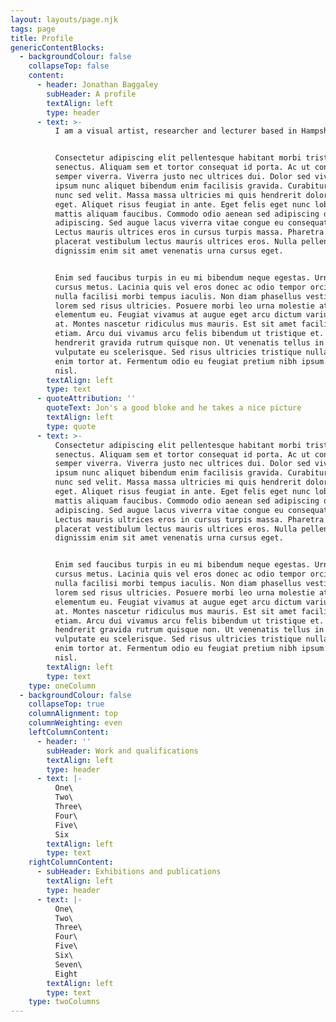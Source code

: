 ```yaml
---
layout: layouts/page.njk
tags: page
title: Profile
genericContentBlocks:
  - backgroundColour: false
    collapseTop: false
    content:
      - header: Jonathan Baggaley
        subHeader: A profile
        textAlign: left
        type: header
      - text: >-
          I am a visual artist, researcher and lecturer based in Hampshire.


          Consectetur adipiscing elit pellentesque habitant morbi tristique
          senectus. Aliquam sem et tortor consequat id porta. Ac ut consequat
          semper viverra. Viverra justo nec ultrices dui. Dolor sed viverra
          ipsum nunc aliquet bibendum enim facilisis gravida. Curabitur vitae
          nunc sed velit. Massa massa ultricies mi quis hendrerit dolor magna
          eget. Aliquet risus feugiat in ante. Eget felis eget nunc lobortis
          mattis aliquam faucibus. Commodo odio aenean sed adipiscing diam donec
          adipiscing. Sed augue lacus viverra vitae congue eu consequat ac.
          Lectus mauris ultrices eros in cursus turpis massa. Pharetra magna ac
          placerat vestibulum lectus mauris ultrices eros. Nulla pellentesque
          dignissim enim sit amet venenatis urna cursus eget.


          Enim sed faucibus turpis in eu mi bibendum neque egestas. Urna nunc id
          cursus metus. Lacinia quis vel eros donec ac odio tempor orci. Amet
          nulla facilisi morbi tempus iaculis. Non diam phasellus vestibulum
          lorem sed risus ultricies. Posuere morbi leo urna molestie at
          elementum eu. Feugiat vivamus at augue eget arcu dictum varius duis
          at. Montes nascetur ridiculus mus mauris. Est sit amet facilisis magna
          etiam. Arcu dui vivamus arcu felis bibendum ut tristique et. In
          hendrerit gravida rutrum quisque non. Ut venenatis tellus in metus
          vulputate eu scelerisque. Sed risus ultricies tristique nulla aliquet
          enim tortor at. Fermentum odio eu feugiat pretium nibh ipsum consequat
          nisl.
        textAlign: left
        type: text
      - quoteAttribution: ''
        quoteText: Jon's a good bloke and he takes a nice picture
        textAlign: left
        type: quote
      - text: >-
          Consectetur adipiscing elit pellentesque habitant morbi tristique
          senectus. Aliquam sem et tortor consequat id porta. Ac ut consequat
          semper viverra. Viverra justo nec ultrices dui. Dolor sed viverra
          ipsum nunc aliquet bibendum enim facilisis gravida. Curabitur vitae
          nunc sed velit. Massa massa ultricies mi quis hendrerit dolor magna
          eget. Aliquet risus feugiat in ante. Eget felis eget nunc lobortis
          mattis aliquam faucibus. Commodo odio aenean sed adipiscing diam donec
          adipiscing. Sed augue lacus viverra vitae congue eu consequat ac.
          Lectus mauris ultrices eros in cursus turpis massa. Pharetra magna ac
          placerat vestibulum lectus mauris ultrices eros. Nulla pellentesque
          dignissim enim sit amet venenatis urna cursus eget.


          Enim sed faucibus turpis in eu mi bibendum neque egestas. Urna nunc id
          cursus metus. Lacinia quis vel eros donec ac odio tempor orci. Amet
          nulla facilisi morbi tempus iaculis. Non diam phasellus vestibulum
          lorem sed risus ultricies. Posuere morbi leo urna molestie at
          elementum eu. Feugiat vivamus at augue eget arcu dictum varius duis
          at. Montes nascetur ridiculus mus mauris. Est sit amet facilisis magna
          etiam. Arcu dui vivamus arcu felis bibendum ut tristique et. In
          hendrerit gravida rutrum quisque non. Ut venenatis tellus in metus
          vulputate eu scelerisque. Sed risus ultricies tristique nulla aliquet
          enim tortor at. Fermentum odio eu feugiat pretium nibh ipsum consequat
          nisl.
        textAlign: left
        type: text
    type: oneColumn
  - backgroundColour: false
    collapseTop: true
    columnAlignment: top
    columnWeighting: even
    leftColumnContent:
      - header: ''
        subHeader: Work and qualifications
        textAlign: left
        type: header
      - text: |-
          One\
          Two\
          Three\
          Four\
          Five\
          Six
        textAlign: left
        type: text
    rightColumnContent:
      - subHeader: Exhibitions and publications
        textAlign: left
        type: header
      - text: |-
          One\
          Two\
          Three\
          Four\
          Five\
          Six\
          Seven\
          Eight
        textAlign: left
        type: text
    type: twoColumns
---
```


